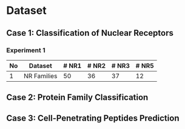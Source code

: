 # Dataset

## Case 1: Classification of Nuclear Receptors 

### Experiment 1

|   No    | Dataset     |  # NR1  |  # NR2  |  # NR3  |  # NR5 |
| ------- | ----------- | ------- | ------- | ------- | -------|
| 1       | NR Families | 50      | 36      | 37      | 12     |

## Case 2: Protein Family Classification 

## Case 3: Cell-Penetrating Peptides Prediction  

